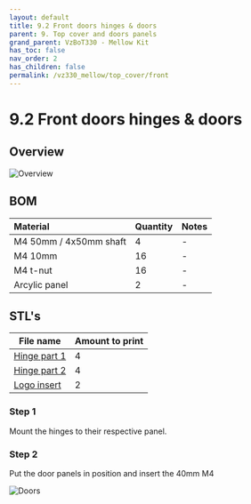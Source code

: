 ```yaml
---
layout: default
title: 9.2 Front doors hinges & doors
parent: 9. Top cover and doors panels
grand_parent: VzBoT330 - Mellow Kit
has_toc: false
nav_order: 2
has_children: false
permalink: /vz330_mellow/top_cover/front
---
```


# 9.2 Front doors hinges & doors

## Overview

![Overview](../../assets/images/manual/vz330_mellow/top_cover/doors/overview.png)

## BOM

| Material               | Quantity | Notes |
|:-----------------------|:---------|:------|
| M4 50mm / 4x50mm shaft | 4        | -     |
| M4 10mm                | 16       | -     |
| M4 t-nut               | 16       | -     |
| Arcylic panel          | 2        | -     |

## STL's

| File name        | Amount to print |
|------------------|-----------------|
| [Hinge part 1][] | 4               |
| [Hinge part 2][] | 4               |
| [Logo insert][]  | 2               |

### Step 1

Mount the hinges to their respective panel.

### Step 2

Put the door panels in position and insert the 40mm M4

![Doors](../../assets/images/manual/vz330_mellow/top_cover/doors/step2.png)

[Hinge part 1]: https://github.com/VzBoT3D/VzBoT-Vz330/blob/master/Assemblies%20BOM%20and%20STL/enclosure/Front%20door%20hinges/Front%20door%20hinge%20part1.stl
[Hinge part 2]: https://github.com/VzBoT3D/VzBoT-Vz330/blob/master/Assemblies%20BOM%20and%20STL/enclosure/Front%20door%20hinges/Front%20door%20hinge%20part2.stl
[Logo insert]: https://github.com/VzBoT3D/VzBoT-Vz330/blob/master/Assemblies%20BOM%20and%20STL/enclosure/Front%20door%20hinges/logo%20insert.stl